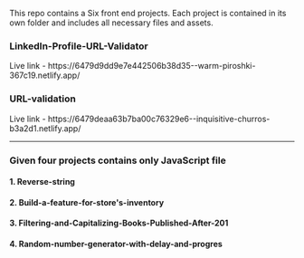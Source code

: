 This repo contains a Six front end projects. Each project is contained in its own folder and includes all necessary files and assets.

<h3>LinkedIn-Profile-URL-Validator</h3>
  Live link - https://6479d9dd9e7e442506b38d35--warm-piroshki-367c19.netlify.app/
  
<h3>URL-validation</h3>
  Live link - https://6479deaa63b7ba00c76329e6--inquisitive-churros-b3a2d1.netlify.app/

<hr />

<h3>Given four projects contains only JavaScript file</h3>

<h4>1. Reverse-string</h4>
<h4>2. Build-a-feature-for-store's-inventory</h4>
<h4>3. Filtering-and-Capitalizing-Books-Published-After-201</h4>
<h4>4. Random-number-generator-with-delay-and-progres</h4>